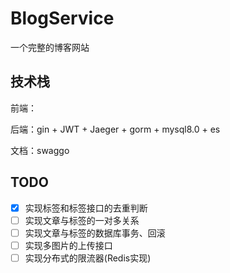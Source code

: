 # BlogService
一个完整的博客网站
## 技术栈
前端：

后端：gin + JWT + Jaeger + gorm + mysql8.0 + es 

文档：swaggo

## TODO
- [x] 实现标签和标签接口的去重判断
- [ ] 实现文章与标签的一对多关系
- [ ] 实现文章与标签的数据库事务、回滚
- [ ] 实现多图片的上传接口
- [ ] 实现分布式的限流器(Redis实现)